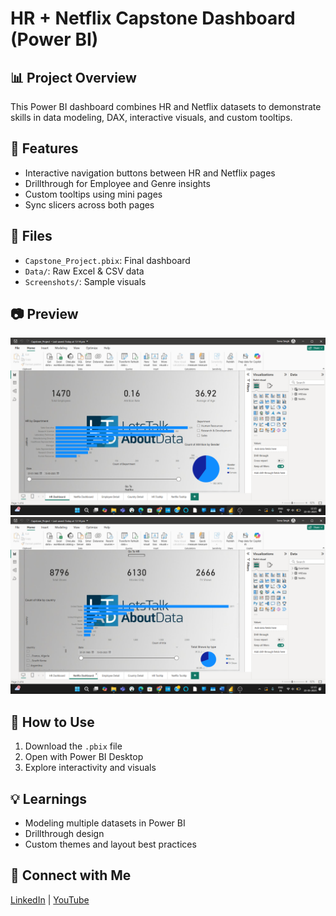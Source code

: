 # HR + Netflix Capstone Dashboard (Power BI)

## 📊 Project Overview
This Power BI dashboard combines HR and Netflix datasets to demonstrate skills in data modeling, DAX, interactive visuals, and custom tooltips.

## 🔧 Features
- Interactive navigation buttons between HR and Netflix pages
- Drillthrough for Employee and Genre insights
- Custom tooltips using mini pages
- Sync slicers across both pages

## 📁 Files
- `Capstone_Project.pbix`: Final dashboard
- `Data/`: Raw Excel & CSV data
- `Screenshots/`: Sample visuals

## 📷 Preview
![Dashboard-1](Screenshots/Dashboard1.png)
![Dashboard-2](Screenshots/Dashboard2.png)

## 🚀 How to Use
1. Download the `.pbix` file
2. Open with Power BI Desktop
3. Explore interactivity and visuals

## 💡 Learnings
- Modeling multiple datasets in Power BI
- Drillthrough design
- Custom themes and layout best practices

## 🔗 Connect with Me
[LinkedIn](https://linkedin.com/in/sonutheanalyst) | [YouTube](https://youtube.com/@LetsTalkAboutData-LTAD)
